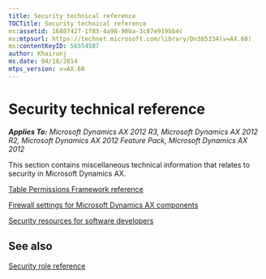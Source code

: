 ```yaml
---
title: Security technical reference
TOCTitle: Security technical reference
ms:assetid: 16807427-1f83-4a98-90ba-3c87e919bb4c
ms:mtpsurl: https://technet.microsoft.com/library/Dn385334(v=AX.60)
ms:contentKeyID: 56554587
author: Khairunj
ms.date: 04/18/2014
mtps_version: v=AX.60
---
```


# Security technical reference 


_**Applies To:** Microsoft Dynamics AX 2012 R3, Microsoft Dynamics AX 2012 R2, Microsoft Dynamics AX 2012 Feature Pack, Microsoft Dynamics AX 2012_

This section contains miscellaneous technical information that relates to security in Microsoft Dynamics AX.

[Table Permissions Framework reference](table-permissions-framework-reference.md)

[Firewall settings for Microsoft Dynamics AX components](firewall-settings-for-microsoft-dynamics-ax-components.md)

[Security resources for software developers](security-resources-for-software-developers.md)

## See also

[Security role reference](security-role-reference.md)

  


